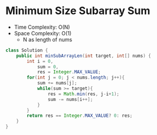 # Minimum Size Subarray Sum

- Time Complexity: O(N)
- Space Complexity: O(1)
  - N as length of nums

```java
class Solution {
    public int minSubArrayLen(int target, int[] nums) {
        int i = 0,
            sum = 0,
            res = Integer.MAX_VALUE;
        for(int j = 0; j < nums.length; j++){
            sum += nums[j];
            while(sum >= target){
                res = Math.min(res, j-i+1);
                sum -= nums[i++];
            }
        }
        return res == Integer.MAX_VALUE? 0: res;
    }
}
```
